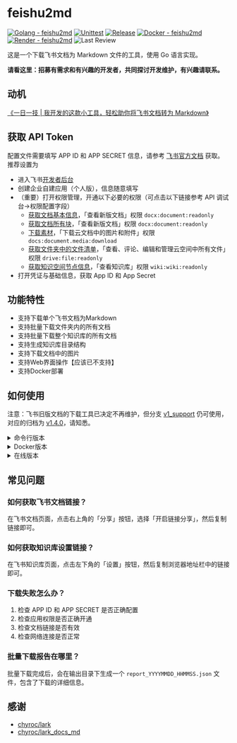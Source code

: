 # feishu2md

[![Golang - feishu2md](https://img.shields.io/github/go-mod/go-version/wsine/feishu2md?color=%2376e1fe&logo=go)](https://go.dev/)
[![Unittest](https://github.com/Wsine/feishu2md/actions/workflows/unittest.yaml/badge.svg)](https://github.com/Wsine/feishu2md/actions/workflows/unittest.yaml)
[![Release](https://img.shields.io/github/v/release/wsine/feishu2md?color=orange&logo=github)](https://github.com/Wsine/feishu2md/releases)
[![Docker - feishu2md](https://img.shields.io/badge/Docker-feishu2md-2496ed?logo=docker&logoColor=white)](https://hub.docker.com/r/wwwsine/feishu2md)
[![Render - feishu2md](https://img.shields.io/badge/Render-feishu2md-4cfac9?logo=render&logoColor=white)](https://feishu2md.onrender.com)
![Last Review](https://img.shields.io/badge/dynamic/json?url=https%3A%2F%2Fbadge-last-review.wsine.workers.dev%2FWsine%2Ffeishu2md&query=%24.reviewed_at&label=last%20review)

这是一个下载飞书文档为 Markdown 文件的工具，使用 Go 语言实现。

**请看这里：招募有需求和有兴趣的开发者，共同探讨开发维护，有兴趣请联系。**

## 动机

[《一日一技 | 我开发的这款小工具，轻松助你将飞书文档转为 Markdown》](https://sspai.com/post/73386)

## 获取 API Token

配置文件需要填写 APP ID 和 APP SECRET 信息，请参考 [飞书官方文档](https://open.feishu.cn/document/ukTMukTMukTM/ukDNz4SO0MjL5QzM/get-) 获取。推荐设置为

- 进入飞书[开发者后台](https://open.feishu.cn/app)
- 创建企业自建应用（个人版），信息随意填写
- （重要）打开权限管理，开通以下必要的权限（可点击以下链接参考 API 调试台->权限配置字段）
  - [获取文档基本信息](https://open.feishu.cn/document/server-docs/docs/docs/docx-v1/document/get)，「查看新版文档」权限 `docx:document:readonly`
  - [获取文档所有块](https://open.feishu.cn/document/server-docs/docs/docs/docx-v1/document/list)，「查看新版文档」权限 `docx:document:readonly`
  - [下载素材](https://open.feishu.cn/document/server-docs/docs/drive-v1/media/download)，「下载云文档中的图片和附件」权限 `docs:document.media:download`
  - [获取文件夹中的文件清单](https://open.feishu.cn/document/server-docs/docs/drive-v1/folder/list)，「查看、评论、编辑和管理云空间中所有文件」权限 `drive:file:readonly`
  - [获取知识空间节点信息](https://open.feishu.cn/document/server-docs/docs/wiki-v2/space-node/get_node)，「查看知识库」权限 `wiki:wiki:readonly`
- 打开凭证与基础信息，获取 App ID 和 App Secret

## 功能特性

- 支持下载单个飞书文档为Markdown
- 支持批量下载文件夹内的所有文档
- 支持批量下载整个知识库的所有文档
- 支持生成知识库目录结构
- 支持下载文档中的图片
- 支持Web界面操作【应该已不支持】
- 支持Docker部署

## 如何使用

注意：飞书旧版文档的下载工具已决定不再维护，但分支 [v1_support](https://github.com/Wsine/feishu2md/tree/v1_support) 仍可使用，对应的归档为 [v1.4.0](https://github.com/Wsine/feishu2md/releases/tag/v1.4.0)，请知悉。

<details>
  <summary>命令行版本</summary>

  借助 Go 语言跨平台的特性，已编译好了主要平台的可执行文件，可以在 [Release](https://github.com/Wsine/feishu2md/releases) 中下载，并将相应平台的 feishu2md 可执行文件放置在 PATH 路径中即可。

   **查阅帮助文档**

   ```bash
   $ feishu2md -h
   NAME:
     feishu2md - Download feishu/larksuite document to markdown file

   USAGE:
     feishu2md [global options] command [command options] [arguments...]

   VERSION:
     v2-0e25fa5

   COMMANDS:
     config        Read config file or set field(s) if provided
     download, dl  Download feishu/larksuite document to markdown file
     help, h       Shows a list of commands or help for one command

   GLOBAL OPTIONS:
     --help, -h     show help (default: false)
     --version, -v  print the version (default: false)

   $ feishu2md config -h
   NAME:
      feishu2md config - Read config file or set field(s) if provided

   USAGE:
      feishu2md config [command options] [arguments...]

   OPTIONS:
      --appId value      Set app id for the OPEN API
      --appSecret value  Set app secret for the OPEN API
      --help, -h         show help (default: false)

   $ feishu2md dl -h
   NAME:
     feishu2md download - Download feishu/larksuite document to markdown file
 
   USAGE:
     feishu2md download [command options] <url>
 
   OPTIONS:
     --output value, -o value  Specify the output directory for the markdown files (default: "./")
     --dump                    Dump json response of the OPEN API (default: false)
     --batch                   Download all documents under a folder (default: false)
     --wiki                    Download all documents within the wiki. (default: false)
     --outline                 只生成Wiki目录结构的Markdown文档，不下载实际内容 (default: false)
     --outline-with-links      生成Wiki目录结构时包含文章链接（需要与--outline一起使用）(default: false)
     --help, -h                show help (default: false)
   ```

   **生成配置文件**

   通过 `feishu2md config --appId <your_id> --appSecret <your_secret>` 命令即可生成该工具的配置文件。

   通过 `feishu2md config` 命令可以查看配置文件路径以及是否成功配置。

   更多的配置选项请手动打开配置文件更改。

   **下载单个文档为 Markdown**

   通过 `feishu2md dl <your feishu docx url>` 直接下载，文档链接可以通过 **分享 > 开启链接分享 > 互联网上获得链接的人可阅读 > 复制链接** 获得。

   示例：

   ```bash
   $ feishu2md dl "https://domain.feishu.cn/docx/docxtoken"
   ```

  **批量下载某文件夹内的全部文档为 Markdown**

  此功能暂时不支持Docker版本

  通过`feishu2md dl --batch <your feishu folder url>` 直接下载，文件夹链接可以通过 **分享 > 开启链接分享 > 互联网上获得链接的人可阅读 > 复制链接** 获得。

  示例：

  ```bash
  $ feishu2md dl --batch -o output_directory "https://domain.feishu.cn/drive/folder/foldertoken"
  ```

  **批量下载某知识库的全部文档为 Markdown**

  通过`feishu2md dl --wiki <your feishu wiki setting url>` 直接下载，wiki settings链接可以通过 打开知识库设置获得。

  示例：

  ```bash
  $ feishu2md dl --wiki -o output_directory "https://domain.feishu.cn/wiki/settings/123456789101112"
  ```

  **只生成知识库目录结构**

  通过`feishu2md dl --outline <your feishu wiki setting url>` 可以只生成知识库的目录结构，不下载实际文档内容。

  示例：

  ```bash
  $ feishu2md dl --outline "https://domain.feishu.cn/wiki/settings/123456789101112"
  ```

  如果需要在目录结构中包含文章链接，可以添加 `--outline-with-links` 参数：

  ```bash
  $ feishu2md dl --outline --outline-with-links "https://domain.feishu.cn/wiki/settings/123456789101112"
  ```

</details>

<details>
  <summary>Docker版本</summary>

  Docker 镜像：https://hub.docker.com/r/wwwsine/feishu2md

   Docker 命令：`docker run -it --rm -p 8080:8080 -e FEISHU_APP_ID=<your id> -e FEISHU_APP_SECRET=<your secret> -e GIN_MODE=release wwwsine/feishu2md`

   Docker Compose:

   ```yml
   # docker-compose.yml
   version: '3'
   services:
     feishu2md:
       image: wwwsine/feishu2md
       environment:
         FEISHU_APP_ID: <your id>
         FEISHU_APP_SECRET: <your secret>
         GIN_MODE: release
       ports:
         - "8080:8080"
   ```

   启动服务 `docker compose up -d`

   然后访问 https://127.0.0.1:8080 粘贴文档链接即可，文档链接可以通过 **分享 > 开启链接分享 > 复制链接** 获得。
</details>

<details>
  <summary>在线版本</summary>

  我使用个人的测试 API Token 部署了一个 Unstable 版本在 Render 平台上，该版本不会保存任何的文档资料和图片在容器中，直接通过 HTTP 从**内存**中返回压缩包文件，但是 Render 平台的 Log 可能会记录一些 HTTP 信息。

  在版本仅供不在意隐私或懒于配置的用户临时使用，也可用于测试对比是否自己的 Token 权限配置有问题。Render 平台使用免费配额，仅有 512M 内存，不保证高可用性，信任链全靠开源代码，请自行斟酌。

  访问 https://feishu2md.onrender.com/ 粘贴文档链接即可，文档链接可以通过 **分享 > 开启链接分享 > 复制链接** 获得。
</details>

## 常见问题

### 如何获取飞书文档链接？

在飞书文档页面，点击右上角的「分享」按钮，选择「开启链接分享」，然后复制链接即可。

### 如何获取知识库设置链接？

在飞书知识库页面，点击左下角的「设置」按钮，然后复制浏览器地址栏中的链接即可。

### 下载失败怎么办？

1. 检查 APP ID 和 APP SECRET 是否正确配置
2. 检查应用权限是否正确开通
3. 检查文档链接是否有效
4. 检查网络连接是否正常

### 批量下载报告在哪里？

批量下载完成后，会在输出目录下生成一个 `report_YYYYMMDD_HHMMSS.json` 文件，包含了下载的详细信息。

## 感谢

- [chyroc/lark](https://github.com/chyroc/lark)
- [chyroc/lark_docs_md](https://github.com/chyroc/lark_docs_md)
